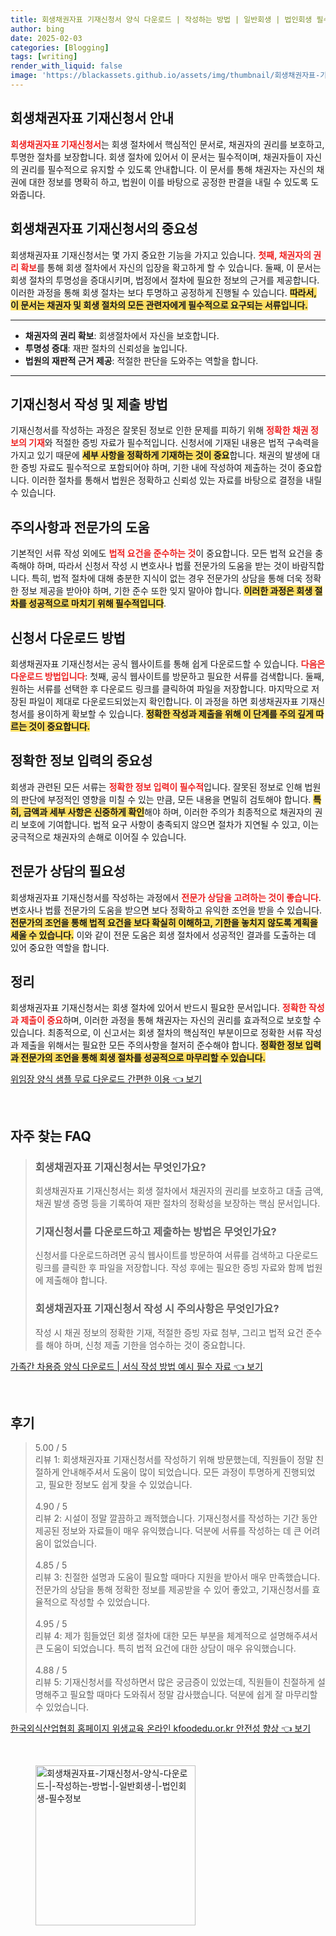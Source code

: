 ```yaml
---
title: 회생채권자표 기재신청서 양식 다운로드 | 작성하는 방법 | 일반회생 | 법인회생 필수정보
author: bing
date: 2025-02-03
categories: [Blogging]
tags: [writing]
render_with_liquid: false
image: 'https://blackassets.github.io/assets/img/thumbnail/회생채권자표-기재신청서-양식-다운로드-|-작성하는-방법-|-일반회생-|-법인회생-필수정보.webp'
---
```



<h2 id='회생채권자표-기재신청서-안내'>회생채권자표 기재신청서 안내</h2>

<p><b><span style="color: #ee2323;">회생채권자표 기재신청서</span></b>는 회생 절차에서 핵심적인 문서로, 채권자의 권리를 보호하고, 투명한 절차를 보장합니다. 회생 절차에 있어서 이 문서는 필수적이며, 채권자들이 자신의 권리를 필수적으로 유지할 수 있도록 안내합니다. 이 문서를 통해 채권자는 자신의 채권에 대한 정보를 명확히 하고, 법원이 이를 바탕으로 공정한 판결을 내릴 수 있도록 도와줍니다.</p>

<h2 id='회생채권자표-기재신청서-중요성'>회생채권자표 기재신청서의 중요성</h2>

<p>회생채권자표 기재신청서는 몇 가지 중요한 기능을 가지고 있습니다. <b><span style="color: #ee2323;">첫째, 채권자의 권리 확보</span></b>를 통해 회생 절차에서 자신의 입장을 확고하게 할 수 있습니다. 둘째, 이 문서는 회생 절차의 투명성을 증대시키며, 법정에서 절차에 필요한 정보의 근거를 제공합니다. 이러한 과정을 통해 회생 절차는 보다 투명하고 공정하게 진행될 수 있습니다. <b><span style="background-color: #ffe066;">따라서, 이 문서는 채권자 및 회생 절차의 모든 관련자에게 필수적으로 요구되는 서류입니다.</span></b></p>

<hr />

<ul>
    <li><b>채권자의 권리 확보</b>: 회생절차에서 자신을 보호합니다.</li>
    <li><b>투명성 증대</b>: 재판 절차의 신뢰성을 높입니다.</li>
    <li><b>법원의 재판적 근거 제공</b>: 적절한 판단을 도와주는 역할을 합니다.</li>
</ul>

<hr />

<h2 id='기재신청서-작성-및-제출-방법'>기재신청서 작성 및 제출 방법</h2>

<p>기재신청서를 작성하는 과정은 잘못된 정보로 인한 문제를 피하기 위해 <b><span style="color: #ee2323;">정확한 채권 정보의 기재</span></b>와 적절한 증빙 자료가 필수적입니다. 신청서에 기재된 내용은 법적 구속력을 가지고 있기 때문에 <b><span style="background-color: #ffe066;">세부 사항을 정확하게 기재하는 것이 중요</span></b>합니다. 채권의 발생에 대한 증빙 자료도 필수적으로 포함되어야 하며, 기한 내에 작성하여 제출하는 것이 중요합니다. 이러한 절차를 통해서 법원은 정확하고 신뢰성 있는 자료를 바탕으로 결정을 내릴 수 있습니다.</p>

<h2 id='주의사항과-전문가의-도움'>주의사항과 전문가의 도움</h2>

<p>기본적인 서류 작성 외에도 <b><span style="color: #ee2323;">법적 요건을 준수하는 것</span></b>이 중요합니다. 모든 법적 요건을 충족해야 하며, 따라서 신청서 작성 시 변호사나 법률 전문가의 도움을 받는 것이 바람직합니다. 특히, 법적 절차에 대해 충분한 지식이 없는 경우 전문가의 상담을 통해 더욱 정확한 정보 제공을 받아야 하며, 기한 준수 또한 잊지 말아야 합니다. <b><span style="background-color: #ffe066;">이러한 과정은 회생 절차를 성공적으로 마치기 위해 필수적입니다</span></b>.</p>

<h2 id='신청서-다운로드-방법'>신청서 다운로드 방법</h2>

<p>회생채권자표 기재신청서는 공식 웹사이트를 통해 쉽게 다운로드할 수 있습니다. <b><span style="color: #ee2323;">다음은 다운로드 방법입니다</span></b>: 첫째, 공식 웹사이트를 방문하고 필요한 서류를 검색합니다. 둘째, 원하는 서류를 선택한 후 다운로드 링크를 클릭하여 파일을 저장합니다. 마지막으로 저장된 파일이 제대로 다운로드되었는지 확인합니다. 이 과정을 하면 회생채권자표 기재신청서를 용이하게 확보할 수 있습니다. <b><span style="background-color: #ffe066;">정확한 작성과 제출을 위해 이 단계를 주의 깊게 따르는 것이 중요합니다.</span></b></p>

<h2 id='정확한-정보-입력의-중요성'>정확한 정보 입력의 중요성</h2>

<p>회생과 관련된 모든 서류는 <b><span style="color: #ee2323;">정확한 정보 입력이 필수적</span></b>입니다. 잘못된 정보로 인해 법원의 판단에 부정적인 영향을 미칠 수 있는 만큼, 모든 내용을 면밀히 검토해야 합니다. <b><span style="background-color: #ffe066;">특히, 금액과 세부 사항은 신중하게 확인</span></b>해야 하며, 이러한 주의가 최종적으로 채권자의 권리 보호에 기여합니다. 법적 요구 사항이 충족되지 않으면 절차가 지연될 수 있고, 이는 궁극적으로 채권자의 손해로 이어질 수 있습니다.</p>

<h2 id='전문가-상담의-필요성'>전문가 상담의 필요성</h2>

<p>회생채권자표 기재신청서를 작성하는 과정에서 <b><span style="color: #ee2323;">전문가 상담을 고려하는 것이 좋습니다</span></b>. 변호사나 법률 전문가의 도움을 받으면 보다 정확하고 유익한 조언을 받을 수 있습니다. <b><span style="background-color: #ffe066;">전문가의 조언을 통해 법적 요건을 보다 확실히 이해하고, 기한을 놓치지 않도록 계획을 세울 수 있습니다.</span></b> 이와 같이 전문 도움은 회생 절차에서 성공적인 결과를 도출하는 데 있어 중요한 역할을 합니다.</p>

<h2 id='정리'>정리</h2>

<p>회생채권자표 기재신청서는 회생 절차에 있어서 반드시 필요한 문서입니다. <b><span style="color: #ee2323;">정확한 작성과 제출이 중요</span></b>하며, 이러한 과정을 통해 채권자는 자신의 권리를 효과적으로 보호할 수 있습니다. 최종적으로, 이 신고서는 회생 절차의 핵심적인 부분이므로 정확한 서류 작성과 제출을 위해서는 필요한 모든 주의사항을 철저히 준수해야 합니다. <b><span style="background-color: #ffe066;">정확한 정보 입력과 전문가의 조언을 통해 회생 절차를 성공적으로 마무리할 수 있습니다.</span></b></p>


<p><a class="click-button" title="위임장 양식 샘플 무료 다운로드 간편한 이용" href="https://blackassets.github.io/posts/%EC%9C%84%EC%9E%84%EC%9E%A5-%EC%96%91%EC%8B%9D-%EC%83%98%ED%94%8C-%EB%AC%B4%EB%A3%8C-%EB%8B%A4%EC%9A%B4%EB%A1%9C%EB%93%9C-%EA%B0%84%ED%8E%B8%ED%95%9C-%EC%9D%B4%EC%9A%A9/" rel="dofollow">위임장 양식 샘플 무료 다운로드 간편한 이용 👈 보기</a></p><br>
<h2 id='자주_찾는_FAQ'>자주 찾는 FAQ</h2>
<div itemscope="" itemtype="https://schema.org/FAQPage"> 
<blockquote> 
<div itemscope="" itemprop="mainEntity" itemtype="https://schema.org/Question"> 
<h3 itemprop="name">회생채권자표 기재신청서는 무엇인가요?</h3> 
<div itemscope="" itemprop="acceptedAnswer" itemtype="https://schema.org/Answer"> 
<span itemprop="text"> 
<p>회생채권자표 기재신청서는 회생 절차에서 채권자의 권리를 보호하고 대출 금액, 채권 발생 증명 등을 기록하여 재판 절차의 정확성을 보장하는 핵심 문서입니다.</p> 
</span> </div> </div> 

<div itemscope="" itemprop="mainEntity" itemtype="https://schema.org/Question"> 
<h3 itemprop="name">기재신청서를 다운로드하고 제출하는 방법은 무엇인가요?</h3> 
<div itemscope="" itemprop="acceptedAnswer" itemtype="https://schema.org/Answer"> 
<span itemprop="text"> 
<p>신청서를 다운로드하려면 공식 웹사이트를 방문하여 서류를 검색하고 다운로드 링크를 클릭한 후 파일을 저장합니다. 작성 후에는 필요한 증빙 자료와 함께 법원에 제출해야 합니다.</p> 
</span> </div> </div> 

<div itemscope="" itemprop="mainEntity" itemtype="https://schema.org/Question"> 
<h3 itemprop="name">회생채권자표 기재신청서 작성 시 주의사항은 무엇인가요?</h3> 
<div itemscope="" itemprop="acceptedAnswer" itemtype="https://schema.org/Answer"> 
<span itemprop="text"> 
<p>작성 시 채권 정보의 정확한 기재, 적절한 증빙 자료 첨부, 그리고 법적 요건 준수를 해야 하며, 신청 제출 기한을 엄수하는 것이 중요합니다.</p> 
</span> </div> </div> 

<p></blockquote> 
</div></p>
<p><a class="click-button" title="가족간 차용증 양식 다운로드 | 서식 작성 방법 예시 필수 자료" href="https://blackassets.github.io/posts/%EA%B0%80%EC%A1%B1%EA%B0%84-%EC%B0%A8%EC%9A%A9%EC%A6%9D-%EC%96%91%EC%8B%9D-%EB%8B%A4%EC%9A%B4%EB%A1%9C%EB%93%9C-%EC%84%9C%EC%8B%9D-%EC%9E%91%EC%84%B1-%EB%B0%A9%EB%B2%95-%EC%98%88%EC%8B%9C-%ED%95%84%EC%88%98-%EC%9E%90%EB%A3%8C/" rel="dofollow">가족간 차용증 양식 다운로드 | 서식 작성 방법 예시 필수 자료 👈 보기</a></p><br>
<h2 id='후기'>후기</h2>
<div itemscope itemtype="https://schema.org/Product">
  <blockquote>
  <div itemprop="review" itemscope itemtype="https://schema.org/Review">
      <div itemprop="reviewRating" itemscope itemtype="https://schema.org/Rating"> <span itemprop="ratingValue">5.00</span> / <span itemprop="bestRating">5</span> </div>
      <span itemprop="reviewBody">리뷰 1: 회생채권자표 기재신청서를 작성하기 위해 방문했는데, 직원들이 정말 친절하게 안내해주셔서 도움이 많이 되었습니다. 모든 과정이 투명하게 진행되었고, 필요한 정보도 쉽게 찾을 수 있었습니다.</span>
  </div>
  <br>
  <div itemprop="review" itemscope itemtype="https://schema.org/Review">
      <div itemprop="reviewRating" itemscope itemtype="https://schema.org/Rating"> <span itemprop="ratingValue">4.90</span> / <span itemprop="bestRating">5</span> </div>
      <span itemprop="reviewBody">리뷰 2: 시설이 정말 깔끔하고 쾌적했습니다. 기재신청서를 작성하는 기간 동안 제공된 정보와 자료들이 매우 유익했습니다. 덕분에 서류를 작성하는 데 큰 어려움이 없었습니다.</span>
  </div>
  <br>
  <div itemprop="review" itemscope itemtype="https://schema.org/Review">
      <div itemprop="reviewRating" itemscope itemtype="https://schema.org/Rating"> <span itemprop="ratingValue">4.85</span> / <span itemprop="bestRating">5</span> </div>
      <span itemprop="reviewBody">리뷰 3: 친절한 설명과 도움이 필요할 때마다 지원을 받아서 매우 만족했습니다. 전문가의 상담을 통해 정확한 정보를 제공받을 수 있어 좋았고, 기재신청서를 효율적으로 작성할 수 있었습니다.</span>
  </div>
  <br>
  <div itemprop="review" itemscope itemtype="https://schema.org/Review">
      <div itemprop="reviewRating" itemscope itemtype="https://schema.org/Rating"> <span itemprop="ratingValue">4.95</span> / <span itemprop="bestRating">5</span> </div>
      <span itemprop="reviewBody">리뷰 4: 제가 힘들었던 회생 절차에 대한 모든 부분을 체계적으로 설명해주셔서 큰 도움이 되었습니다. 특히 법적 요건에 대한 상담이 매우 유익했습니다.</span>
  </div>
  <br>
  <div itemprop="review" itemscope itemtype="https://schema.org/Review">
      <div itemprop="reviewRating" itemscope itemtype="https://schema.org/Rating"> <span itemprop="ratingValue">4.88</span> / <span itemprop="bestRating">5</span> </div>
      <span itemprop="reviewBody">리뷰 5: 기재신청서를 작성하면서 많은 궁금증이 있었는데, 직원들이 친절하게 설명해주고 필요할 때마다 도와줘서 정말 감사했습니다. 덕분에 쉽게 잘 마무리할 수 있었습니다.</span>
  </div>
  </blockquote>
</div>
<p><a class="click-button" title="한국외식산업협회 홈페이지 위생교육 온라인 kfoodedu.or.kr 안전성 향상" href="https://blackassets.github.io/posts/%ED%95%9C%EA%B5%AD%EC%99%B8%EC%8B%9D%EC%82%B0%EC%97%85%ED%98%91%ED%9A%8C-%ED%99%88%ED%8E%98%EC%9D%B4%EC%A7%80-%EC%9C%84%EC%83%9D%EA%B5%90%EC%9C%A1-%EC%98%A8%EB%9D%BC%EC%9D%B8-kfoodedu.or.kr-%EC%95%88%EC%A0%84%EC%84%B1-%ED%96%A5%EC%83%81/" rel="dofollow">한국외식산업협회 홈페이지 위생교육 온라인 kfoodedu.or.kr 안전성 향상 👈 보기</a></p><br>
<figure class="image"><img src="https://blackassets.github.io/assets/img/thumbnail/회생채권자표-기재신청서-양식-다운로드-|-작성하는-방법-|-일반회생-|-법인회생-필수정보.webp" alt="회생채권자표-기재신청서-양식-다운로드-|-작성하는-방법-|-일반회생-|-법인회생-필수정보" width="256" height="256"></figure>